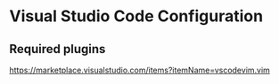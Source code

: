 # Visual Studio Code Configuration

## Required plugins
https://marketplace.visualstudio.com/items?itemName=vscodevim.vim
